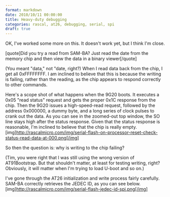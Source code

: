 ```yaml
---
format: markdown
date: 2010/10/11 00:00:00
title: Heavy-duty debugging
categories: rascal, at26, debugging, serial, spi
draft: true
---
```


OK, I've worked some more on this. It doesn't work yet, but I think I'm close.

[quote]Did you try a read from SAM-BA? Just read the date from the memory chip and then view the data in a binary viewer[/quote]

(You meant "data," not "date, right?) When I read data back from the chip, I get all 0xFFFFFFFF. I am inclined to believe that this is because the writing is failing, rather than the reading, as the chip appears to respond correctly to other commands.

Here's a scope shot of what happens when the 9G20 boots. It executes a 0x05 "read status" request and gets the proper 0x1C response from the chip. Then the 9G20 issues a high-speed-read request, followed by the address 0x000000, a dummy byte, and a long series of clock pulses to crank out the data. As you can see in the zoomed-out top window, the SO line stays high after the status response. Given that the status response is reasonable, I'm inclined to believe that the chip is really empty.
[img]http://rascalmicro.com/img/serial-flash-on-processor-reset-check-status-read-data-at-000.png[/img]

So then the question is: why is writing to the chip failing?

(Tim, you were right that I was still using the wrong version of AT91Bootstrap. But that shouldn't matter, at least for testing writing, right? Obviously, it will matter when I'm trying to load U-boot and so on.)

I've gone through the AT26 initialization and write process fairly carefully. SAM-BA correctly retrieves the JEDEC ID, as you can see below.
[img]http://rascalmicro.com/img/serial-flash-jedec-id-spi.png[/img]